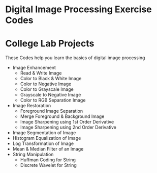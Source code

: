 # Digital Image Processing Exercise Codes 
# College Lab Projects 
These Codes help you learn the basics of digital image processing 
 * Image Enhancement
    - Read & Write Image
    - Color to Black & White Image
    - Color to Negative Image
    - Color to Grayscale Image
    - Grayscale to Negative Image
    - Color to RGB Separation Image
 * Image Restoration
    - Foreground Image Separation
    - Merge Foreground & Background Image
    - Image Sharpening using 1st Order Derivative
    - Image Sharpening using 2nd Order Derivative
 * Image Segmentation of Image
 * Histogram Equalization of Image
 * Log Transformation of Image
 * Mean & Median Filter of an Image
 * String Manipulation
   - Huffman Coding for String
   - Discrete Wavelet for String
